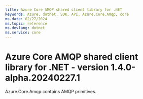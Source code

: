 ```yaml
---
title: Azure Core AMQP shared client library for .NET
keywords: Azure, dotnet, SDK, API, Azure.Core.Amqp, core
ms.date: 02/27/2024
ms.topic: reference
ms.devlang: dotnet
ms.service: core
---
```

# Azure Core AMQP shared client library for .NET - version 1.4.0-alpha.20240227.1 


Azure.Core.Amqp contains AMQP primitives. 

